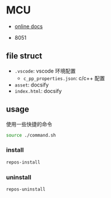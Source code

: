 # MCU

- [online docs](https://dzylikecode.github.io/MCU-8051/)

- 8051

## file struct

- `.vscode`: vscode 环境配置
  - `c_pp_properties.json`: c/c++ 配置
- `asset`: docsify
- `index.html`: docsify

## usage

使用一些快捷的命令

```bash
source ./command.sh
```

### install

```bash
repos-install
```

### uninstall

```bash
repos-uninstall
```
